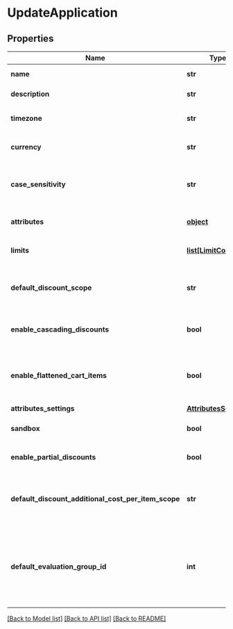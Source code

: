 # UpdateApplication

## Properties
Name | Type | Description | Notes
------------ | ------------- | ------------- | -------------
**name** | **str** | The name of this application. | 
**description** | **str** | A longer description of the application. | [optional] 
**timezone** | **str** | A string containing an IANA timezone descriptor. | 
**currency** | **str** | The default currency for new customer sessions. | 
**case_sensitivity** | **str** | The case sensitivity behavior to check coupon codes in the campaigns of this Application. | [optional] 
**attributes** | [**object**](.md) | Arbitrary properties associated with this campaign. | [optional] 
**limits** | [**list[LimitConfig]**](LimitConfig.md) | Default limits for campaigns created in this application. | [optional] 
**default_discount_scope** | **str** | The default scope to apply &#x60;setDiscount&#x60; effects on if no scope was provided with the effect.  | [optional] 
**enable_cascading_discounts** | **bool** | Indicates if discounts should cascade for this Application. | [optional] 
**enable_flattened_cart_items** | **bool** | Indicates if cart items of quantity larger than one should be separated into different items of quantity one.  | [optional] 
**attributes_settings** | [**AttributesSettings**](AttributesSettings.md) |  | [optional] 
**sandbox** | **bool** | Indicates if this is a live or sandbox Application. | [optional] 
**enable_partial_discounts** | **bool** | Indicates if this Application supports partial discounts. | [optional] 
**default_discount_additional_cost_per_item_scope** | **str** | The default scope to apply &#x60;setDiscountPerItem&#x60; effects on if no scope was provided with the effect.  | [optional] 
**default_evaluation_group_id** | **int** | The ID of the default campaign evaluation group to which new campaigns will be added unless a different group is selected when creating the campaign. | [optional] 

[[Back to Model list]](../README.md#documentation-for-models) [[Back to API list]](../README.md#documentation-for-api-endpoints) [[Back to README]](../README.md)


